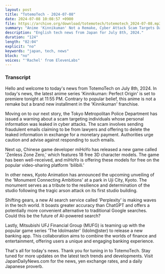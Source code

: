 ```yaml
---
layout: post
title: "TotemoTech - 2024-07-08"
date: 2024-07-08 10:08:57 +0900
file: https://archive.org/download/totemotech/totemotech_2024-07-08.mp3
summary: "Anime 'Kinnikuman' Not a Remake, Cyber Attack Scam Targets Data Leak Victims, & more…"
description: "English tech news from Japan for July 8th, 2024."
duration: "124"
length: "02:04"
explicit: "no"
keywords: "japan, tech, news"
block: "no"
voices: "'Rachel' from ElevenLabs"
---
```


### Transcript

Hello and welcome to today's news from TotemoTech on July 8th, 2024. In today's news, the latest anime series 'Kinnikuman: Perfect Origin' is set to premiere tonight at 11:55 PM. Contrary to popular belief, this anime is not a remake but a brand new installment in the 'Kinnikuman' franchise.

Moving on to our next story, the Tokyo Metropolitan Police Department has issued a warning about a scam targeting individuals whose personal information was leaked in cyber attacks. The scam involves sending fraudulent emails claiming to be from lawyers and offering to delete the leaked information in exchange for a monetary payment. Authorities urge caution and advise against responding to such emails.

Next up, Chinese game developer miHoYo has released a new game called 'Zenless Zone Zero,' which features 18 free 3D character models. The game has been well-received, and miHoYo is offering these models for free on the popular video-sharing platform 'bilibili.'

In other news, Kyoto Animation has announced the upcoming unveiling of the 'Monument Connecting Ambitions' at a park in Uji City, Kyoto. The monument serves as a tribute to the resilience and determination of the studio following the tragic arson attack on its first studio building.

Shifting gears, a new AI search service called 'Perplexity' is making waves in the tech world. It boasts greater accuracy than ChatGPT and offers a potentially more convenient alternative to traditional Google searches. Could this be the future of AI-powered search?

Lastly, Mitsubishi UFJ Financial Group (MUFG) is teaming up with the popular game series 'The Idolmaster' (Idolm@ster) to release a new banking app. This collaboration aims to combine the worlds of finance and entertainment, offering users a unique and engaging banking experience.

That's all for today's news. Thank you for tuning in to TotemoTech. Stay tuned for more updates on the latest tech trends and developments.   Visit JapanDailyNews.com for the news, yen exchange rates, and a daily Japanese proverb.
